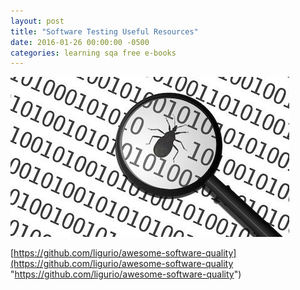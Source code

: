 ```yaml
---
layout: post
title: "Software Testing Useful Resources"
date: 2016-01-26 00:00:00 -0500
categories: learning sqa free e-books
---
```

![alt text](/assets/sqa-bug.png "Software Testing Useful Resources") <br>

[https://github.com/ligurio/awesome-software-quality](https://github.com/ligurio/awesome-software-quality "https://github.com/ligurio/awesome-software-quality")
